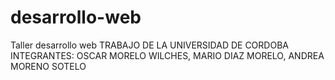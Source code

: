 # desarrollo-web
Taller desarrollo web
TRABAJO DE LA UNIVERSIDAD DE CORDOBA
INTEGRANTES: OSCAR MORELO WILCHES, MARIO DIAZ MORELO, ANDREA MORENO SOTELO
